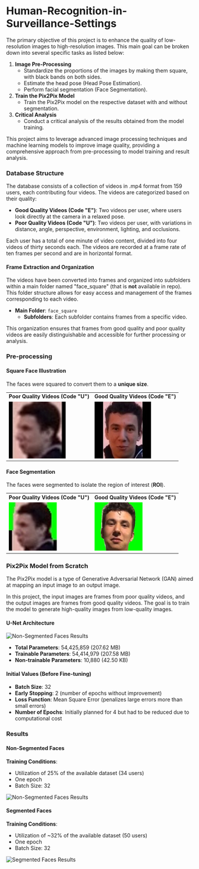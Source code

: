 # Human-Recognition-in-Surveillance-Settings

The primary objective of this project is to enhance the quality of low-resolution images to high-resolution images. This main goal can be broken down into several specific tasks as listed below:

1.  **Image Pre-Processing**
    -   Standardize the proportions of the images by making them square, with black bands on both sides.
    -   Estimate the head pose (Head Pose Estimation).
    -   Perform facial segmentation (Face Segmentation).
2.  **Train the Pix2Pix Model**
    -   Train the Pix2Pix model on the respective dataset with and without segmentation.
3.  **Critical Analysis**
    -   Conduct a critical analysis of the results obtained from the model training.

This project aims to leverage advanced image processing techniques and machine learning models to improve image quality, providing a comprehensive approach from pre-processing to model training and result analysis.


### Database Structure

The database consists of a collection of videos in .mp4 format from 159 users, each contributing four videos. The videos are categorized based on their quality:

-   **Good Quality Videos (Code "E")**: Two videos per user, where users look directly at the camera in a relaxed pose.
-   **Poor Quality Videos (Code "U")**: Two videos per user, with variations in distance, angle, perspective, environment, lighting, and occlusions.

Each user has a total of one minute of video content, divided into four videos of thirty seconds each. The videos are recorded at a frame rate of ten frames per second and are in horizontal format.

#### Frame Extraction and Organization

The videos have been converted into frames and organized into subfolders within a main folder named "face_square" (that is **not** available in repo). This folder structure allows for easy access and management of the frames corresponding to each video.

-   **Main Folder**: `face_square`
    -   **Subfolders**: Each subfolder contains frames from a specific video.

This organization ensures that frames from good quality and poor quality videos are easily distinguishable and accessible for further processing or analysis.


### Pre-processing

#### Square Face Illustration
The faces were squared to convert them to a **unique size**.
<table>
  <tr>
    <td><strong>Poor Quality Videos (Code "U")</strong></td>
    <td><strong>Good Quality Videos (Code "E")</strong></td>
  </tr>
  <tr>
    <td><img src="obtained_images/preprocessing/imgu_square.jpg" alt="Square Face - Poor Quality"></td>
    <td><img src="obtained_images/preprocessing/imge_square.jpg" alt="Square Face - Good Quality"></td>
  </tr>
</table>

#### Face Segmentation
The faces were segmented to isolate the region of interest (**ROI**).
<table>
  <tr>
    <td><strong>Poor Quality Videos (Code "U")</strong></td>
    <td><strong>Good Quality Videos (Code "E")</strong></td>
  </tr>
  <tr>
    <td><img src="obtained_images/preprocessing/imgu_seg.jpg" alt="Segmentation - Poor Quality"></td>
    <td><img src="obtained_images/preprocessing/imge_seg.jpg" alt="Segmentation - Good Quality"></td>
  </tr>
</table>


### Pix2Pix Model from Scratch

The Pix2Pix model is a type of Generative Adversarial Network (GAN) aimed at mapping an input image to an output image.

In this project, the input images are frames from poor quality videos, and the output images are frames from good quality videos. The goal is to train the model to generate high-quality images from low-quality images.

#### U-Net Architecture
![Non-Segmented Faces Results](pix2pix_model.ipynb)
- **Total Parameters**: 54,425,859 (207.62 MB)
- **Trainable Parameters**: 54,414,979 (207.58 MB)
- **Non-trainable Parameters**: 10,880 (42.50 KB)

#### Initial Values (Before Fine-tuning)

- **Batch Size**: 32
- **Early Stopping**: 2 (number of epochs without improvement)
- **Loss Function**: Mean Square Error (penalizes large errors more than small errors)
- **Number of Epochs**: Initially planned for 4 but had to be reduced due to computational cost

### Results

#### Non-Segmented Faces

**Training Conditions**:
- Utilization of 25% of the available dataset (34 users)
- One epoch
- Batch Size: 32

![Non-Segmented Faces Results](obtained_images/results/resultmodel_woutseg)

#### Segmented Faces

**Training Conditions**:
- Utilization of ~32% of the available dataset (50 users)
- One epoch
- Batch Size: 32

![Segmented Faces Results](obtained_images/results/resultmodel_woutseg)
